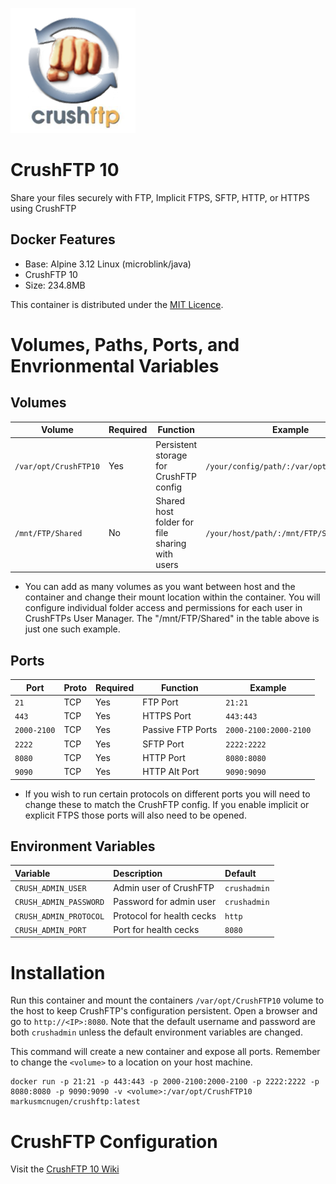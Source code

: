[preview]: https://raw.githubusercontent.com/MarkusMcNugen/docker-templates/master/crushftp10/crushftp.png "CrushFTP Logo"

![alt text][preview]

# CrushFTP 10

Share your files securely with FTP, Implicit FTPS, SFTP, HTTP, or HTTPS using CrushFTP

## Docker Features
* Base: Alpine 3.12 Linux (microblink/java)
* CrushFTP 10
* Size: 234.8MB

This container is distributed under the [MIT Licence](LICENSE).

# Volumes, Paths, Ports, and Envrionmental Variables
## Volumes
| Volume | Required | Function | Example |
|----------|----------|----------|----------|
| `/var/opt/CrushFTP10` | Yes | Persistent storage for CrushFTP config | `/your/config/path/:/var/opt/CrushFTP10`|
| `/mnt/FTP/Shared` | No | Shared host folder for file sharing with users | `/your/host/path/:/mnt/FTP/Shared`|

* You can add as many volumes as you want between host and the container and change their mount location within the container. You will configure individual folder access and permissions for each user in CrushFTPs User Manager. The "/mnt/FTP/Shared" in the table above is just one such example.

## Ports
| Port | Proto | Required | Function | Example |
|----------|----------|----------|----------|----------|
| `21` | TCP | Yes | FTP Port | `21:21`|
| `443` | TCP | Yes | HTTPS Port | `443:443`|
| `2000-2100` | TCP | Yes | Passive FTP Ports | `2000-2100:2000-2100`|
| `2222` | TCP | Yes | SFTP Port | `2222:2222`|
| `8080` | TCP | Yes | HTTP Port | `8080:8080`|
| `9090` | TCP | Yes | HTTP Alt Port | `9090:9090`|

* If you wish to run certain protocols on different ports you will need to change these to match the CrushFTP config. If you enable implicit or explicit FTPS those ports will also need to be opened.

## Environment Variables
| Variable               | Description               | Default      |
|:-----------------------|:--------------------------|:-------------|
| `CRUSH_ADMIN_USER`     | Admin user of CrushFTP    | `crushadmin` |
| `CRUSH_ADMIN_PASSWORD` | Password for admin user   | `crushadmin` |
| `CRUSH_ADMIN_PROTOCOL` | Protocol for health cecks | `http`       |
| `CRUSH_ADMIN_PORT`     | Port for health cecks     | `8080`       |

# Installation
Run this container and mount the containers `/var/opt/CrushFTP10` volume to the host to keep CrushFTP's configuration persistent. Open a browser and go to `http://<IP>:8080`. Note that the default username and password are both `crushadmin` unless the default environment variables are changed.

This command will create a new container and expose all ports. Remember to change the `<volume>` to a location on your host machine.

```
docker run -p 21:21 -p 443:443 -p 2000-2100:2000-2100 -p 2222:2222 -p 8080:8080 -p 9090:9090 -v <volume>:/var/opt/CrushFTP10 markusmcnugen/crushftp:latest
```

# CrushFTP Configuration
Visit the [CrushFTP 10 Wiki](https://www.crushftp.com/crush10wiki/)
